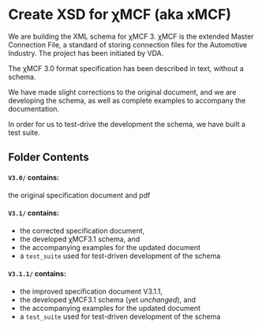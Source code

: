 # Create XSD for &chi;MCF (aka xMCF)

We are building the XML schema for &chi;MCF 3. 
&chi;MCF is the extended Master Connection File, a standard of storing connection files for the Automotive Industry. 
The project has been initiated by VDA. 

The &chi;MCF 3.0 format specification has been described in text, without a schema. 

We have made slight corrections to the original document, and 
we are developing the schema, as well as complete examples to accompany the documentation.

In order for us to test-drive the development the schema, we have built a test suite.

## Folder Contents

#### `V3.0/` contains:
the original specification document and pdf

#### `V3.1/` contains:
* the corrected specification document, 
* the developed &chi;MCF3.1 schema, and
* the accompanying examples for the updated document
* a `test_suite` used for test-driven development of the schema

#### `V3.1.1/` contains:
* the improved specification document V3.1.1, 
* the developed &chi;MCF3.1 schema (yet _unchanged_), and
* the accompanying examples for the updated document
* a `test_suite` used for test-driven development of the schema
